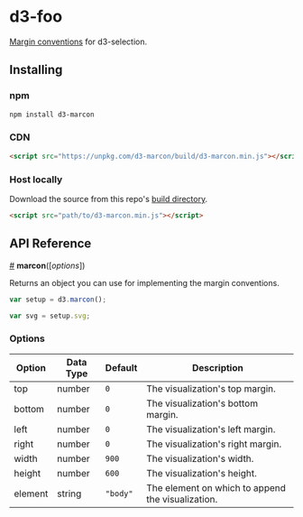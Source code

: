 # d3-foo

[Margin conventions](https://bl.ocks.org/mbostock/3019563) for d3-selection.

## Installing

### npm
```bash
npm install d3-marcon
```
### CDN
```html
<script src="https://unpkg.com/d3-marcon/build/d3-marcon.min.js"></script>
```
### Host locally
Download the source from this repo's [build directory](https://github.com/HarryStevens/d3-marcon/tree/master/build).
```html
<script src="path/to/d3-marcon.min.js"></script>
```

## API Reference

<a href="#marcon" name="marcon">#</a> <b>marcon</b>([<i>options</i>])

Returns an object you can use for implementing the margin conventions.

```js
var setup = d3.marcon();

var svg = setup.svg;
```

### Options
| Option  | Data Type | Default  | Description                                       |
|---------|-----------|----------|---------------------------------------------------|
| top     | number    | `0`      | The visualization's top margin.                   |
| bottom  | number    | `0`      | The visualization's bottom margin.                |
| left    | number    | `0`      | The visualization's left margin.                  |
| right   | number    | `0`      | The visualization's right margin.                 |
| width   | number    | `900`    | The visualization's width.                        |
| height  | number    | `600`    | The visualization's height.                       |
| element | string    | `"body"` | The element on which to append the visualization. |
